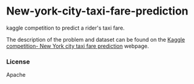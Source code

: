 # New-york-city-taxi-fare-prediction
kaggle competition to predict a rider's taxi fare.

The description of the problem and dataset can be found on the [Kaggle competition- New York city taxi fare prediction](https://www.kaggle.com/c/new-york-city-taxi-fare-prediction) webpage.

### License
Apache

